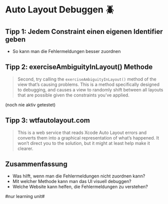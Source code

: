 # Auto Layout Debuggen 🪲

## Tipp 1: Jedem Constraint einen eigenen Identifier geben

- So kann man die Fehlermeldungen besser zuordnen

## Tipp 2: exerciseAmbiguityInLayout() Methode

> Second, try calling the `exerciseAmbiguityInLayout()` method of the view that’s causing problems. This is a method specifically designed to debugging, and causes a view to randomly shift between all layouts that are possible given the constraints you’ve applied.

(noch nie aktiv getestet)

## Tipp 3: wtfautolayout.com

> This is a web service that reads Xcode Auto Layout errors and converts them into a graphical representation of what’s happened. It won’t direct you to the solution, but it might at least help make it clearer.

## Zusammenfassung
- Was hilft, wenn man die Fehlermeldungen nicht zuordnen kann?
- Mit welcher Methode kann man das UI visuell debuggen?
- Welche Website kann helfen, die Fehlermeldungen zu verstehen?


#nur learning unit#